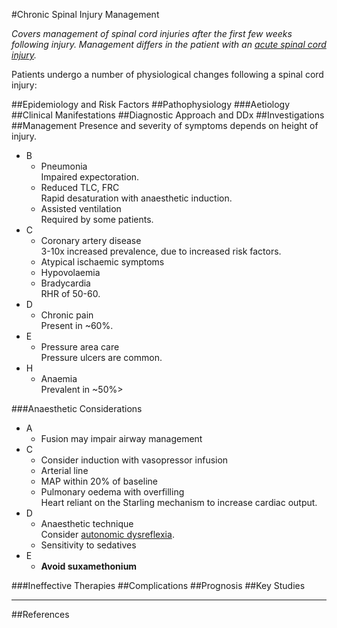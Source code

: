 #Chronic Spinal Injury Management

*Covers management of spinal cord injuries after the first few weeks following injury. Management differs in the patient with an [acute spinal cord injury](/management/cns/acute-spine.md).*


Patients undergo a number of physiological changes following a spinal cord injury:

##Epidemiology and Risk Factors
##Pathophysiology
###Aetiology
##Clinical Manifestations
##Diagnostic Approach and DDx
##Investigations
##Management
Presence and severity of symptoms depends on height of injury.

* B
	* Pneumonia  
	Impaired expectoration.
	* Reduced TLC, FRC  
	Rapid desaturation with anaesthetic induction.
	* Assisted ventilation  
	Required by some patients.
* C
	* Coronary artery disease  
	3-10x increased prevalence, due to increased risk factors.
	* Atypical ischaemic symptoms
	* Hypovolaemia
	* Bradycardia  
	RHR of 50-60.  
* D
	* Chronic pain  
	Present in ~60%.
* E
	* Pressure area care  
	Pressure ulcers are common.
* H
	* Anaemia  
	Prevalent in ~50%>

###Anaesthetic Considerations
* A
	* Fusion may impair airway management
* C
	* Consider induction with vasopressor infusion
	* Arterial line
	* MAP within 20% of baseline
	* Pulmonary oedema with overfilling  
	Heart reliant on the Starling mechanism to increase cardiac output.
* D
	* Anaesthetic technique  
	Consider [autonomic dysreflexia](/management/cns/autonomic-dysreflexia.md).
	* Sensitivity to sedatives
* E
	* **Avoid suxamethonium**

###Ineffective Therapies
##Complications
##Prognosis
##Key Studies

---
##References

